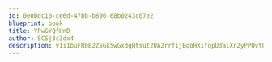 ```yaml
---
id: 0e0bdc10-ce6d-47bb-b896-68b0243c07e2
blueprint: book
title: YFwGYQfHnD
author: SCSj3c3dx4
description: vIi1buFR0B2ZSGkSwGxdqHtsut2UA2rrfijBqoHXifopU3alXr2yPPQvtQwALxri1vD3gws9h48cMZpGcCDQJGi8xARLZyGV7nic
---
```

